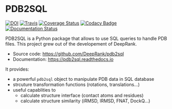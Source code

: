 # PDB2SQL

[![DOI](https://zenodo.org/badge/DOI/10.5281/zenodo.3232888.svg)](https://doi.org/10.5281/zenodo.3232888)
[![Travis](https://secure.travis-ci.org/DeepRank/pdb2sql.svg?branch=master)](https://travis-ci.org/DeepRank/pdb2sql)
[![Coverage Status](https://coveralls.io/repos/github/DeepRank/pdb2sql/badge.svg)](https://coveralls.io/github/DeepRank/pdb2sql)
[![Codacy Badge](https://api.codacy.com/project/badge/Grade/7cce335b21cc49d6bb3ff9878d6ac904)](https://www.codacy.com/manual/CunliangGeng/pdb2sql?utm_source=github.com&utm_medium=referral&utm_content=DeepRank/pdb2sql&utm_campaign=Badge_Grade)
[![Documentation Status](https://readthedocs.org/projects/pdb2sql/badge/?version=latest)](https://pdb2sql.readthedocs.io/en/latest/?badge=latest)

PDB2SQL is a Python package that allows to use SQL queries to handle PDB files.
This project grew out of the developement of DeepRank.

-   Source code: <https://github.com/DeepRank/pdb2sql>
-   Documentation: <https://pdb2sql.readthedocs.io>

It provides:

-   a powerful `pdb2sql` object to manipulate PDB data in SQL database
-   strcuture transformation functions (rotations, translations...)
-   useful capablities to
    -   calculate structure interface (contact atoms and residues)
    -   calculate structure similarity (iRMSD, lRMSD, FNAT, DockQ...)
